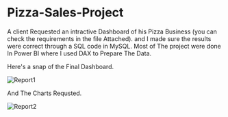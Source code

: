 # Pizza-Sales-Project

A client Requested an intractive Dashboard of his Pizza Business (you can check the requirements in the file Attached).
and I made sure the results were correct through a SQL code in MySQL.
Most of The project were done In Power BI where I used DAX to Prepare The Data.


Here's a snap of the Final Dashboard.

![Report1](https://github.com/Moh4mmedSuf/Pizza-Sales-Project/assets/133021629/dc6d39f3-3b5c-4f00-9dee-6c9abae8f5bf)

And The Charts Requsted.

![Report2](https://github.com/Moh4mmedSuf/Pizza-Sales-Project/assets/133021629/2e8a0c73-7c4c-4265-81c3-f5b823526194)
